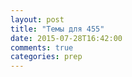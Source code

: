 ```yaml
---
layout: post
title: "Темы для 455"
date: 2015-07-28T16:42:00
comments: true
categories: prep
---
```

